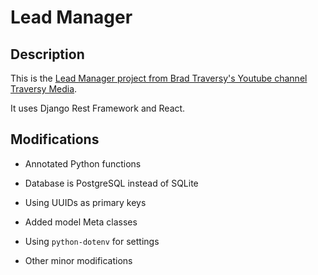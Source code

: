 # Lead Manager

## Description

This is the [Lead Manager project from Brad Traversy's Youtube channel Traversy Media](https://www.youtube.com/playlist?list=PLillGF-RfqbbRA-CIUxlxkUpbq0IFkX60).

It uses Django Rest Framework and React.

## Modifications

- Annotated Python functions

- Database is PostgreSQL instead of SQLite

- Using UUIDs as primary keys

- Added model Meta classes

- Using `python-dotenv` for settings

- Other minor modifications
